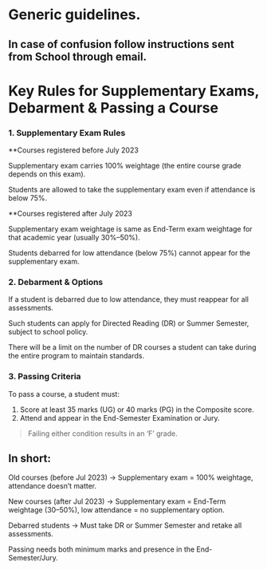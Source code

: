 # Generic guidelines.
## In case of confusion follow instructions sent from School through email.

# Key Rules for Supplementary Exams, Debarment & Passing a Course

### 1. Supplementary Exam Rules

**Courses registered before July 2023

Supplementary exam carries 100% weightage (the entire course grade depends on this exam).

Students are allowed to take the supplementary exam even if attendance is below 75%.


**Courses registered after July 2023

Supplementary exam weightage is same as End-Term exam weightage for that academic year (usually 30%–50%).

Students debarred for low attendance (below 75%) cannot appear for the supplementary exam.



### 2. Debarment & Options

If a student is debarred due to low attendance, they must reappear for all assessments.

Such students can apply for Directed Reading (DR) or Summer Semester, subject to school policy.

There will be a limit on the number of DR courses a student can take during the entire program to maintain standards.


### 3. Passing Criteria

To pass a course, a student must:

1. Score at least 35 marks (UG) or 40 marks (PG) in the Composite score.
2. Attend and appear in the End-Semester Examination or Jury.

> Failing either condition results in an ‘F’ grade.


## In short:

Old courses (before Jul 2023) → Supplementary exam = 100% weightage, attendance doesn’t matter.

New courses (after Jul 2023) → Supplementary exam = End-Term weightage (30–50%), low attendance = no supplementary option.

Debarred students → Must take DR or Summer Semester and retake all assessments.

Passing needs both minimum marks and presence in the End-Semester/Jury.